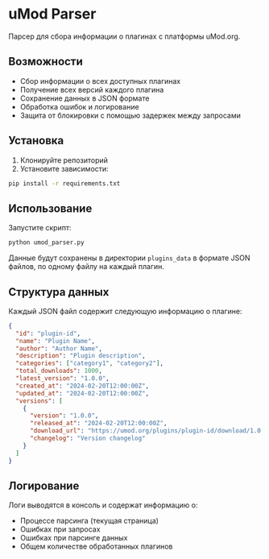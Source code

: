 # uMod Parser

Парсер для сбора информации о плагинах с платформы uMod.org.

## Возможности

- Сбор информации о всех доступных плагинах
- Получение всех версий каждого плагина
- Сохранение данных в JSON формате
- Обработка ошибок и логирование
- Защита от блокировки с помощью задержек между запросами

## Установка

1. Клонируйте репозиторий
2. Установите зависимости:
```bash
pip install -r requirements.txt
```

## Использование

Запустите скрипт:
```bash
python umod_parser.py
```

Данные будут сохранены в директории `plugins_data` в формате JSON файлов, по одному файлу на каждый плагин.

## Структура данных

Каждый JSON файл содержит следующую информацию о плагине:

```json
{
  "id": "plugin-id",
  "name": "Plugin Name",
  "author": "Author Name",
  "description": "Plugin description",
  "categories": ["category1", "category2"],
  "total_downloads": 1000,
  "latest_version": "1.0.0",
  "created_at": "2024-02-20T12:00:00Z",
  "updated_at": "2024-02-20T12:00:00Z",
  "versions": [
    {
      "version": "1.0.0",
      "released_at": "2024-02-20T12:00:00Z",
      "download_url": "https://umod.org/plugins/plugin-id/download/1.0.0",
      "changelog": "Version changelog"
    }
  ]
}
```

## Логирование

Логи выводятся в консоль и содержат информацию о:
- Процессе парсинга (текущая страница)
- Ошибках при запросах
- Ошибках при парсинге данных
- Общем количестве обработанных плагинов 